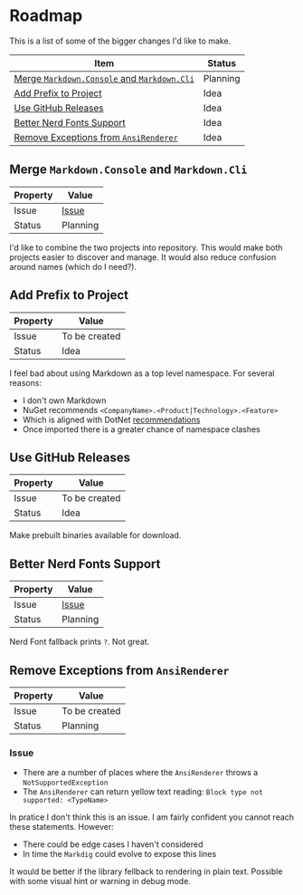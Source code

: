 # Roadmap

This is a list of some of the bigger changes I'd like to make.

| Item                                                                                         | Status   |
| -------------------------------------------------------------------------------------------- | -------- |
| [Merge `Markdown.Console` and `Markdown.Cli`](##Merge-`Markdown.Console`-and-`Markdown.Cli`) | Planning |
| [Add Prefix to Project](##Add-Prefix-to-Project)                                             | Idea     |
| [Use GitHub Releases](##Use-GitHub-Releases)                                                 | Idea     |
| [Better Nerd Fonts Support](##Better-Nerd-Fonts-Support)                                     | Idea     |
| [Remove Exceptions from `AnsiRenderer`](##Remove-Exceptions-from-`AnsiRenderer`)             | Idea     |

## Merge `Markdown.Console` and `Markdown.Cli`

| Property | Value                                                               |
| -------- | ------------------------------------------------------------------- |
| Issue    | [Issue](https://github.com/David-Rushton/markdown.console/issues/3) |
| Status   | Planning                                                            |

I'd like to combine the two projects into repository.  This would make both projects easier to discover and manage.  It would also reduce confusion around names (which do I need?).

## Add Prefix to Project

| Property | Value                                                               |
| -------- | ------------------------------------------------------------------- |
| Issue    | To be created                                                       |
| Status   | Idea                                                                |

I feel bad about using Markdown as a top level namespace.  For several reasons:

- I don't own Markdown
- NuGet recommends `<CompanyName>.<Product|Technology>.<Feature>`
- Which is aligned with DotNet [recommendations](https://docs.microsoft.com/en-us/dotnet/standard/design-guidelines/names-of-namespaces)
- Once imported there is a greater chance of namespace clashes

## Use GitHub Releases

| Property | Value                                                               |
| -------- | ------------------------------------------------------------------- |
| Issue    | To be created                                                       |
| Status   | Idea                                                                |

Make prebuilt binaries available for download.

## Better Nerd Fonts Support

| Property | Value                                                               |
| -------- | ------------------------------------------------------------------- |
| Issue    | [Issue](https://github.com/David-Rushton/markdown.console/issues/1) |
| Status   | Planning                                                            |

Nerd Font fallback prints `?`.  Not great.

## Remove Exceptions from `AnsiRenderer`

| Property | Value                                                               |
| -------- | ------------------------------------------------------------------- |
| Issue    | To be created                                                       |
| Status   | Planning                                                            |

### Issue

- There are a number of places where the `AnsiRenderer` throws a `NotSupportedException`
- The `AnsiRenderer` can return yellow text reading: `Block type not supported: <TypeName>`

In pratice I don't think this is an issue.  I am fairly confident you cannot reach these statements.
However:

- There could be edge cases I haven't considered
- In time the `Markdig` could evolve to expose this lines

It would be better if the library fellback to rendering in plain text.  Possible with some visual hint
or warning in debug mode.
